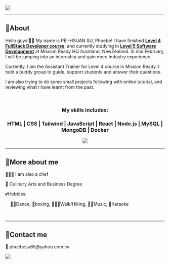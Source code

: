 <img src="https://readme-typing-svg.demolab.com?font=Fira+Code&pause=1000&width=435&lines=👋+Welcome+to+Phoebe's+GitHub"/>
<hr>
<h2><b>🔹About </b></h2>
<p>
Hello guys!🙌🏻 My name is PEI-HSUAN SU, Phoebe! I have finished <u><b>Level 4 FullStack Developer course</b></u>, and currently studying in <u><b>Level 5 Software Development</b></u> at Mission Ready HQ Auckland, NewZealand. In mid February, I will be jumping into an internship and gain more industry experience. </br>

Currently, I am the Assistant Trainer for Level 4 course in Mission Ready. I hold a buddy group to guide, support students and answer their questions.</br>

I am also trying to do some small projects following with online tutorial, and reviewing what I have learnt from the past.

<br/>
<h3 align="center" style="text-align:center; margin-bottom:10px"><b>My skills includes:</b><h3>
 <p  align="center">HTML | CSS | Tailwind | JavaScript | React | Node.js | MySQL | MongoDB | Docker
<p align="center"><a href="https://skillicons.dev" align="center">
<img src="https://skillicons.dev/icons?i=html,css,tailwind,js,react,nodejs,mysql,mongodb,materialui,github,githubactions,docker"  />
</a></p>
</p>

<hr/>
<h2><b>🔹More about me</b></h2>
<p>👩🏻‍🍳 I am also a chef</P>
<p>📜 Culinary Arts and Business Degree</p>
<p>💕Hobbies:</p>
<p >&nbsp&nbsp&nbsp&nbsp💃🏻Dance, 🥊boxing, 🚶🏻‍♀️Walk/Hiking,  🎹🎻Music, 🎤Karaoke</p><br/>

<hr>
<h2><b>🔹Contact me</b></h2>
<p >📧 phoebesu85@yahoo.com.tw </p>
<a href="https://www.linkedin.com/in/phoebe-su/"><img src="https://skillicons.dev/icons?i=linkedin"/></a>
